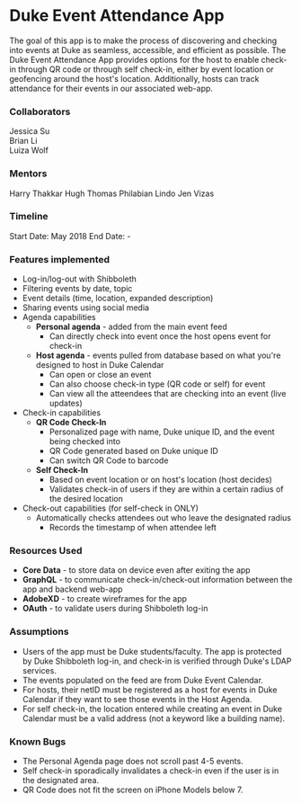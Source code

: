 Duke Event Attendance App 
====
The goal of this app is to make the process of discovering and checking into events at Duke as seamless, accessible, and efficient as possible. 
The Duke Event Attendance App provides options for the host to enable check-in through QR code or through self check-in, 
either by event location or geofencing around the host's location. Additionally, hosts can track attendance for their events 
in our associated web-app. 

### Collaborators 
Jessica Su  
Brian Li  
Luiza Wolf  

### Mentors 
Harry Thakkar 
Hugh Thomas 
Philabian Lindo 
Jen Vizas 

### Timeline 
Start Date: May 2018 
End Date: - 

### Features implemented 
* Log-in/log-out with Shibboleth 
* Filtering events by date, topic
* Event details (time, location, expanded description) 
* Sharing events using social media 
* Agenda capabilities 
    * **Personal agenda** - added from the main event feed 
        * Can directly check into event once the host opens event for check-in 
    * **Host agenda** - events pulled from database based on what you're designed to host in Duke Calendar   
        * Can open or close an event 
        * Can also choose check-in type (QR code or self) for event 
        * Can view all the atteendees that are checking into an event (live updates)
* Check-in capabilities 
    * **QR Code Check-In**
        * Personalized page with name, Duke unique ID, and the event being checked into 
        * QR Code generated based on Duke unique ID 
        * Can switch QR Code to barcode 
    * **Self Check-In**
        * Based on event location or on host's location (host decides) 
        * Validates check-in of users if they are within a certain radius of the desired location 
* Check-out capabilities (for self-check in ONLY) 
    * Automatically checks attendees out who leave the designated radius 
        * Records the timestamp of when attendee left 

### Resources Used 
* **Core Data** - to store data on device even after exiting the app 
* **GraphQL** - to communicate check-in/check-out information between the app and backend web-app
* **AdobeXD** - to create wireframes for the app 
* **OAuth** - to validate users during Shibboleth log-in 

### Assumptions 
* Users of the app must be Duke students/faculty. The app is protected by Duke Shibboleth log-in, and check-in is verified through Duke's LDAP services. 
* The events populated on the feed are from Duke Event Calendar. 
* For hosts, their netID must be registered as a host for events in Duke Calendar if they want to see those events in the Host Agenda. 
* For self check-in, the location entered while creating an event in Duke Calendar must be a valid address (not a keyword like a building name). 

### Known Bugs 
* The Personal Agenda page does not scroll past 4-5 events. 
* Self check-in sporadically invalidates a check-in even if the user is in the designated area. 
* QR Code does not fit the screen on iPhone Models below 7. 


